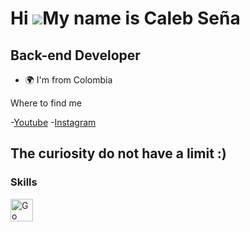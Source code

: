 
Hi ![](https://user-images.githubusercontent.com/18350557/176309783-0785949b-9127-417c-8b55-ab5a4333674e.gif)My name is Caleb Seña 
==================================================================================================================================
Back-end Developer
------------------

* 🌍  I'm from Colombia 

Where to find me
 
-[Youtube](https://www.youtube.com/@techcsm865/videos)
-[Instagram](https://www.instagram.com/calebsenm/)

<h2>The curiosity do not have a  limit  :)  </h2>

### Skills


<p align="left">
<a href="https://go.dev/doc/" target="_blank" rel="noreferrer"><img src="https://raw.githubusercontent.com/danielcranney/readme-generator/main/public/icons/skills/go-colored.svg" width="36" height="36" alt="Go" /></a>
</p>


